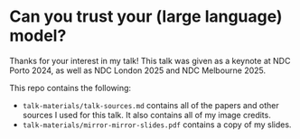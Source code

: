 # Can you trust your (large language) model?

Thanks for your interest in my talk! This talk was given as a keynote at NDC Porto 2024, as well as NDC London 2025 and NDC Melbourne 2025.

This repo contains the following:
* `talk-materials/talk-sources.md` contains all of the papers and other sources I used for this talk. It also contains all of my image credits.
* `talk-materials/mirror-mirror-slides.pdf` contains a copy of my slides.
